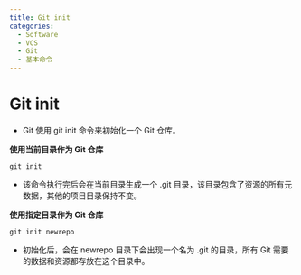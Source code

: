 ```yaml
---
title: Git init
categories:
  - Software
  - VCS
  - Git
  - 基本命令
---
```

# Git init

- Git 使用 git init 命令来初始化一个 Git 仓库。

**使用当前目录作为 Git 仓库**

```shell
git init
```

- 该命令执行完后会在当前目录生成一个 .git 目录，该目录包含了资源的所有元数据，其他的项目目录保持不变。

**使用指定目录作为 Git 仓库**

```shell
git init newrepo
```

- 初始化后，会在 newrepo 目录下会出现一个名为 .git 的目录，所有 Git 需要的数据和资源都存放在这个目录中。